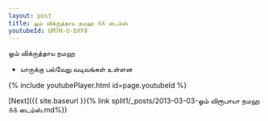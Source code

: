 ```yaml
---
layout: post
title: ஓம் விக்ருத்தாய நமஹ ௧௧ டைம்ஸ்
youtubeId: GM7H-U-bXF8
---
```

 
 
 ஓம் விக்ருத்தாய நமஹ  
 
 -  யாருக்கு பல்வேறு வடிவங்கள் உள்ளன 
 
  
 
  
 
 
 
 
 
 


{% include youtubePlayer.html id=page.youtubeId %}
 
[Next]({{ site.baseurl }}{% link  split1/_posts/2013-03-03-ஓம் விரூபாயா நமஹ ௧௧ டைம்ஸ்.md%})
 
